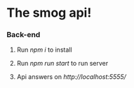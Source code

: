 # The smog api!
    
### Back-end

1. Run *npm i* to install

2. Run *npm run start* to run server

3. Api answers on *http://localhost:5555/*


